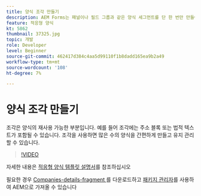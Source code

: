 ```yaml
---
title: 양식 조각 만들기
description: AEM Forms는 패널이나 필드 그룹과 같은 양식 세그먼트를 단 한 번만 만들어 적응형 양식에서 재사용할 수 있는 편리한 메커니즘을 제공합니다.
feature: 적응형 양식
kt: 5862
thumbnail: 37325.jpg
topic: 개발
role: Developer
level: Beginner
source-git-commit: 462417d384c4aa5d99110f1b8dadd165ea9b2a49
workflow-type: tm+mt
source-wordcount: '108'
ht-degree: 7%

---
```



# 양식 조각 만들기

조각은 양식의 재사용 가능한 부분입니다. 예를 들어 조각에는 주소 블록 또는 법적 텍스트가 포함될 수 있습니다. 조각을 사용하면 많은 수의 양식을 간편하게 만들고 유지 관리할 수 있습니다.


>[!VIDEO](https://video.tv.adobe.com/v/37325/quality=9)



자세한 내용은 [적응형 양식 템플릿 설명서](https://experienceleague.adobe.com/docs/experience-manager-65/forms/adaptive-forms-basic-authoring/adaptive-form-fragments.html)를 참조하십시오

필요한 경우 [Companies-details-fragment ](assets/spouse-details-fragment.zip)를 다운로드하고 [패키지 관리자](http://localhost:4502/crx/packmgr/index.jsp)를 사용하여 AEM으로 가져올 수 있습니다






